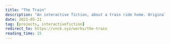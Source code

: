 ```yaml
---
title: "The Train"
description: "An interactive fiction, about a train ride home. Originally published in 2017."
date: 2021-05-21
tag: [projects, interactivefiction]
redirect_to: https://vnck.xyz/works/the-train
reading_time: 15
---
```


